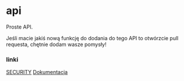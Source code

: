 # api
Proste API.

Jeśli macie jakiś nową funkcję do dodania do tego API to otwórzcie pull requesta, chętnie dodam wasze pomysły!

### linki
[SECURITY](SECURITY.md)
[Dokumentacja](https://apidocs.szewczuko.com/)
